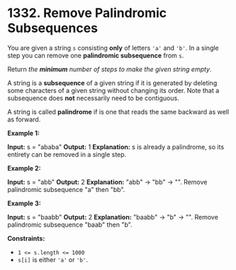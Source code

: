 # 1332. Remove Palindromic Subsequences

You are given a string `s` consisting **only** of letters `'a'` and `'b'`. In a single step you can remove one **palindromic subsequence** from `s`.

Return _the **minimum** number of steps to make the given string empty_.

A string is a **subsequence** of a given string if it is generated by deleting some characters of a given string without changing its order. Note that a subsequence does **not** necessarily need to be contiguous.

A string is called **palindrome** if is one that reads the same backward as well as forward.

**Example 1:**

**Input:** s = "ababa"
**Output:** 1
**Explanation:** s is already a palindrome, so its entirety can be removed in a single step.

**Example 2:**

**Input:** s = "abb"
**Output:** 2
**Explanation:** "abb" -> "bb" -> "". 
Remove palindromic subsequence "a" then "bb".

**Example 3:**

**Input:** s = "baabb"
**Output:** 2
**Explanation:** "baabb" -> "b" -> "". 
Remove palindromic subsequence "baab" then "b".

**Constraints:**

*   `1 <= s.length <= 1000`
*   `s[i]` is either `'a'` or `'b'`.